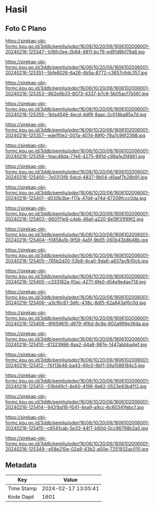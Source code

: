# Hasil

## Foto C Plano

https://sirekap-obj-formc.kpu.go.id/3ddb/pemilu/pdpr/16/06/10/20/06/1606102006001-20240216-125347--b16fc0ee-2b84-4811-bc79-ed91d9b178a8.jpg

https://sirekap-obj-formc.kpu.go.id/3ddb/pemilu/pdpr/16/06/10/20/06/1606102006001-20240216-125351--5bfe8026-6a26-4b5a-8772-c3657c6dc357.jpg

https://sirekap-obj-formc.kpu.go.id/3ddb/pemilu/pdpr/16/06/10/20/06/1606102006001-20240216-125353--862e6b33-8073-4337-b7c8-5b05acf7b561.jpg

https://sirekap-obj-formc.kpu.go.id/3ddb/pemilu/pdpr/16/06/10/20/06/1606102006001-20240216-125355--1bfa4549-4ecd-4df8-8aac-2c014ba85a7d.jpg

https://sirekap-obj-formc.kpu.go.id/3ddb/pemilu/pdpr/16/06/10/20/06/1606102006001-20240216-125357--ede1f0e2-007a-407d-89f0-78a7c96f2398.jpg

https://sirekap-obj-formc.kpu.go.id/3ddb/pemilu/pdpr/16/06/10/20/06/1606102006001-20240216-125359--feac48da-77e6-4275-891d-c98a1e2f4861.jpg

https://sirekap-obj-formc.kpu.go.id/3ddb/pemilu/pdpr/16/06/10/20/06/1606102006001-20240216-125400--7e0313f8-5dcd-4837-9b04-d0aaf7b28b91.jpg

https://sirekap-obj-formc.kpu.go.id/3ddb/pemilu/pdpr/16/06/10/20/06/1606102006001-20240216-125401--d030b3be-f17a-47d4-a74d-67209fccc0da.jpg

https://sirekap-obj-formc.kpu.go.id/3ddb/pemilu/pdpr/16/06/10/20/06/1606102006001-20240216-125403--6607f1e9-c4eb-46af-a220-6e19f31f99f2.jpg

https://sirekap-obj-formc.kpu.go.id/3ddb/pemilu/pdpr/16/06/10/20/06/1606102006001-20240216-125404--f0858a1b-9f59-4a5f-9b65-260b43b8b48b.jpg

https://sirekap-obj-formc.kpu.go.id/3ddb/pemilu/pdpr/16/06/10/20/06/1606102006001-20240216-125405--785b2d20-53b8-4ca0-9da6-a837acfb10cb.jpg

https://sirekap-obj-formc.kpu.go.id/3ddb/pemilu/pdpr/16/06/10/20/06/1606102006001-20240216-125405--c333162a-f0ac-4271-8fe0-d54e9e4ae714.jpg

https://sirekap-obj-formc.kpu.go.id/3ddb/pemilu/pdpr/16/06/10/20/06/1606102006001-20240216-125406--a3cf6c61-3dfc-438c-8df5-62a843af6c0d.jpg

https://sirekap-obj-formc.kpu.go.id/3ddb/pemilu/pdpr/16/06/10/20/06/1606102006001-20240216-125408--8f659615-d979-4f6d-8c9e-802a999e36da.jpg

https://sirekap-obj-formc.kpu.go.id/3ddb/pemilu/pdpr/16/06/10/20/06/1606102006001-20240216-125410--61323986-8aa2-44a8-987e-1447abbba4ef.jpg

https://sirekap-obj-formc.kpu.go.id/3ddb/pemilu/pdpr/16/06/10/20/06/1606102006001-20240216-125412--7b113b48-ba43-49c0-9bf1-59a1588184c5.jpg

https://sirekap-obj-formc.kpu.go.id/3ddb/pemilu/pdpr/16/06/10/20/06/1606102006001-20240216-125413--518d49c1-4e60-4199-8e62-0523e93b4f13.jpg

https://sirekap-obj-formc.kpu.go.id/3ddb/pemilu/pdpr/16/06/10/20/06/1606102006001-20240216-125414--9431bd16-f041-4ea9-a9cc-6c60341febc1.jpg

https://sirekap-obj-formc.kpu.go.id/3ddb/pemilu/pdpr/16/06/10/20/06/1606102006001-20240216-125415--c6541cab-5e33-44f7-b60d-0cc96798b2a0.jpg

https://sirekap-obj-formc.kpu.go.id/3ddb/pemilu/pdpr/16/06/10/20/06/1606102006001-20240216-125349--e58e210e-02a9-43b2-a00e-7251932ac010.jpg


## Metadata

| Key        | Value               |
| ---------- | ------------------- |
| Time Stamp | 2024-02-17 13:05:41 |
| Kode Dapil | 1601                |



